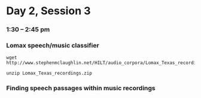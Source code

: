 # Day 2, Session 3
### 1:30 – 2:45 pm
### Lomax speech/music classifier

<!-- File by file -->

```
wget http://www.stephenmclaughlin.net/HILT/audio_corpora/Lomax_Texas_recordings.zip

unzip Lomax_Texas_recordings.zip
```






<!-- Pull clips and sort them by hand -->

<!-- Start classifying files -->


<!-- Then do cross-validation within clips -->





### Finding speech passages within music recordings

